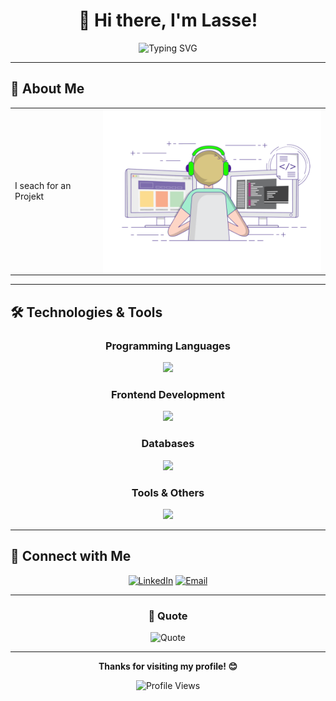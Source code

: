 <div align="center">
  
# 👋 Hi there, I'm Lasse!

<img src="https://readme-typing-svg.herokuapp.com?font=Fira+Code&pause=1000&color=36BCF7&width=435&lines=Full+Stack+Developer;Always+learning+new+things" alt="Typing SVG" />

</div>

---

## 🚀 About Me

<table>
<tr>
<td>

I seach for an Projekt

</td>
<td>

<img align="right" alt="Coding" width="400" src="https://raw.githubusercontent.com/devSouvik/devSouvik/master/gif3.gif">

</td>
</tr>
</table>

---

## 🛠️ Technologies & Tools

<div align="center">

### Programming Languages
<a href="https://skillicons.dev">
  <img src="https://skillicons.dev/icons?i=java,python,javascript" />
</a>

### Frontend Development
<a href="https://skillicons.dev">
  <img src="https://skillicons.dev/icons?i=html,css,jquery" />
</a>

### Databases
<a href="https://skillicons.dev">
  <img src="https://skillicons.dev/icons?i=mysql,mongodb" />
</a>

### Tools & Others
<a href="https://skillicons.dev">
  <img src="https://skillicons.dev/icons?i=vscode,git" />
</a>

</div>

---

## 🤝 Connect with Me

<div align="center">

[![LinkedIn](https://img.shields.io/badge/LinkedIn-0077B5?style=for-the-badge&logo=linkedin&logoColor=white)](https://www.linkedin.com/in/lasse-bahn-738b87379/)
[![Email](https://img.shields.io/badge/Email-D14836?style=for-the-badge&logo=gmail&logoColor=white)](Lasse@diebahns.de)

</div>

---

<div align="center">
  
### 💭 Quote
  
![Quote](https://quotes-github-readme.vercel.app/api?type=horizontal&theme=radical)

</div>

---

<div align="center">
  
**Thanks for visiting my profile! 😊**

![Profile Views](https://komarev.com/ghpvc/?username=DEIN-USERNAME&color=brightgreen&style=flat-square)

</div>
